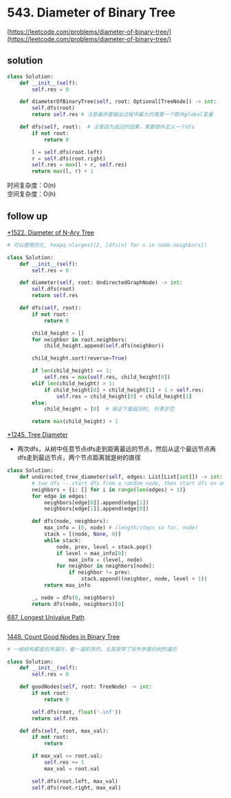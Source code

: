# 543. Diameter of Binary Tree

[https://leetcode.com/problems/diameter-of-binary-tree/](https://leetcode.com/problems/diameter-of-binary-tree/)

## solution

```python
class Solution:
    def __init__(self):
        self.res = 0

    def diameterOfBinaryTree(self, root: Optional[TreeNode]) -> int:
        self.dfs(root)
        return self.res # 注意最终要输出过程中最大的需要一个额外global变量

    def dfs(self, root):  # 注意因为返回的因素，需要额外定义一个dfs
        if not root:
            return 0

        l = self.dfs(root.left)
        r = self.dfs(root.right)
        self.res = max(l + r, self.res)
        return max(l, r) + 1
```

时间复杂度：O(n) <br>
空间复杂度：O(h)

## follow up

[\*1522. Diameter of N-Ary Tree](https://leetcode.com/problems/diameter-of-n-ary-tree/description/)

```python
# 可以使用优化, heapq.nlargest(2, [dfs(n) for n in node.neighbors])

class Solution:
    def __init__(self):
        self.res = 0

    def diameter(self, root: UndirectedGraphNode) -> int:
        self.dfs(root)
        return self.res

    def dfs(self, root):
        if not root:
            return 0

        child_height = []
        for neighbor in root.neighbors:
            child_height.append(self.dfs(neighbor))

        child_height.sort(reverse=True)

        if len(child_height) == 1:
            self.res = max(self.res, child_height[0])
        elif len(child_height) > 1:
            if child_height[0] + child_height[1] + 1 > self.res:
                self.res = child_height[0] + child_height[1]
        else:
            child_height = [0]  # 保证下面返回时, 列表非空

        return max(child_height) + 1
```

[\*1245. Tree Diameter](https://leetcode.com/problems/tree-diameter/description/)

- 两次dfs，从树中任意节点dfs走到距离最远的节点，然后从这个最远节点再dfs走到最远节点，两个节点距离就是树的直径

```python
class Solution:
    def undirected_tree_diameter(self, edges: List[List[int]]) -> int:
        # two dfs -- start dfs from a random node, then start dfs on an endpoint of the first dfs
        neighbors = {i: [] for i in range(len(edges) + 1)}
        for edge in edges:
            neighbors[edge[0]].append(edge[1])
            neighbors[edge[1]].append(edge[0])

        def dfs(node, neighbors):
            max_info = (0, node) # (length/steps so far, node)
            stack = [(node, None, 0)]
            while stack:
                node, prev, level = stack.pop()
                if level > max_info[0]:
                    max_info = (level, node)
                for neighbor in neighbors[node]:
                    if neighbor != prev:
                        stack.append((neighbor, node, level + 1))
            return max_info

        _, node = dfs(0, neighbors)
        return dfs(node, neighbors)[0]
```

[687. Longest Univalue Path](https://leetcode.com/problems/longest-univalue-path/description/)

```python

```

[1448. Count Good Nodes in Binary Tree](https://leetcode.com/problems/count-good-nodes-in-binary-tree/description/)

```python
# 一般结构都是后序遍历，看一道前序的。尤其是带了另外参数的树的遍历

class Solution:
    def __init__(self):
        self.res = 0

    def goodNodes(self, root: TreeNode) -> int:
        if not root:
            return 0

        self.dfs(root, float('-inf'))
        return self.res

    def dfs(self, root, max_val):
        if not root:
            return

        if max_val <= root.val:
            self.res += 1
            max_val = root.val

        self.dfs(root.left, max_val)
        self.dfs(root.right, max_val)
```
